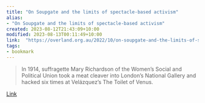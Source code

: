 ```yaml
---
title: "On Soupgate and the limits of spectacle-based activism"
alias:
- "On Soupgate and the limits of spectacle-based activism"
created: 2023-08-12T21:43:09+10:00
modified: 2023-08-13T00:11:49+10:00
link:  "https://overland.org.au/2022/10/on-soupgate-and-the-limits-of-spectacle-based-activism/"
tags:
- bookmark
---
```


> In 1914, suffragette Mary Richardson of the Women’s Social and Political Union took a meat cleaver into London’s National Gallery and hacked six times at Velázquez’s The Toilet of Venus.

[Link](https://overland.org.au/2022/10/on-soupgate-and-the-limits-of-spectacle-based-activism/)